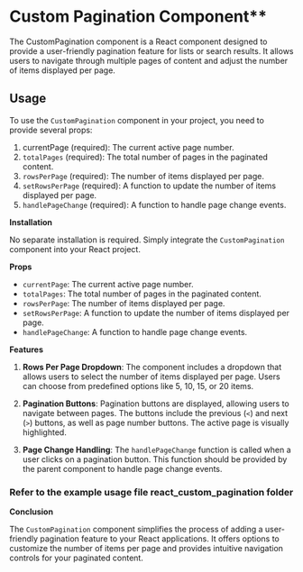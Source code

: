 # Custom Pagination Component**

The CustomPagination component is a React component designed to provide a user-friendly pagination feature for lists or search results. It allows users to navigate through multiple pages of content and adjust the number of items displayed per page.

## Usage

To use the `CustomPagination` component in your project, you need to provide several props:

1. currentPage (required): The current active page number.
2. `totalPages` (required): The total number of pages in the paginated content.
3. `rowsPerPage` (required): The number of items displayed per page.
4. `setRowsPerPage` (required): A function to update the number of items displayed per page.
5. `handlePageChange` (required): A function to handle page change events.

**Installation**

No separate installation is required. Simply integrate the `CustomPagination` component into your React project.

**Props**

- `currentPage`: The current active page number.
- `totalPages`: The total number of pages in the paginated content.
- `rowsPerPage`: The number of items displayed per page.
- `setRowsPerPage`: A function to update the number of items displayed per page.
- `handlePageChange`: A function to handle page change events.

**Features**

1. **Rows Per Page Dropdown**: The component includes a dropdown that allows users to select the number of items displayed per page. Users can choose from predefined options like 5, 10, 15, or 20 items.

2. **Pagination Buttons**: Pagination buttons are displayed, allowing users to navigate between pages. The buttons include the previous (`<`) and next (`>`) buttons, as well as page number buttons. The active page is visually highlighted.

3. **Page Change Handling**: The `handlePageChange` function is called when a user clicks on a pagination button. This function should be provided by the parent component to handle page change events.

### Refer to the example usage file react_custom_pagination folder

**Conclusion**

The `CustomPagination` component simplifies the process of adding a user-friendly pagination feature to your React applications. It offers options to customize the number of items per page and provides intuitive navigation controls for your paginated content.